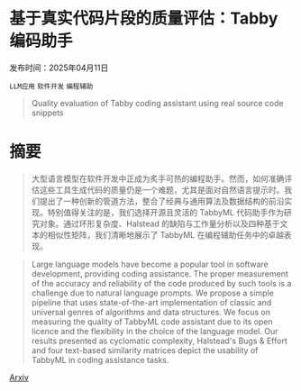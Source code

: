 # 基于真实代码片段的质量评估：Tabby 编码助手

发布时间：2025年04月11日

`LLM应用` `软件开发` `编程辅助`

> Quality evaluation of Tabby coding assistant using real source code snippets

# 摘要

> 大型语言模型在软件开发中正成为炙手可热的编程助手。然而，如何准确评估这些工具生成代码的质量仍是一个难题，尤其是面对自然语言提示时。我们提出了一种创新的管道方法，整合了经典与通用算法及数据结构的前沿实现。特别值得关注的是，我们选择开源且灵活的 TabbyML 代码助手作为研究对象。通过环形复杂度、Halstead 的缺陷与工作量分析以及四种基于文本的相似性矩阵，我们清晰地展示了 TabbyML 在编程辅助任务中的卓越表现。

> Large language models have become a popular tool in software development, providing coding assistance. The proper measurement of the accuracy and reliability of the code produced by such tools is a challenge due to natural language prompts.
  We propose a simple pipeline that uses state-of-the-art implementation of classic and universal genres of algorithms and data structures. We focus on measuring the quality of TabbyML code assistant due to its open licence and the flexibility in the choice of the language model.
  Our results presented as cyclomatic complexity, Halstead's Bugs \& Effort and four text-based similarity matrices depict the usability of TabbyML in coding assistance tasks.

[Arxiv](https://arxiv.org/abs/2504.08650)